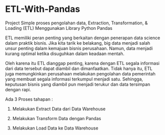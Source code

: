 # ETL-With-Pandas
Project Simple proses pengolahan data, Extraction, Transformation, & Loading (ETL) Menggunakan Library Python Pandas

ETL memiliki peran penting yang berkaitan dengan penerapan data science dalam praktik bisnis. Jika kita tarik ke belakang, big data menjadi salah unsur penting dalam kemajuan bisnis perusahaan. Namun, data menjadi kurang optimal ketika disuguhkan dalam keadaan mentah. 

Oleh karena itu ETL dianggap penting, karena dengan ETL segala informasi dari data tersebut dapat diambil dan dimanfaatkan. Tidak hanya itu, ETL juga memungkinkan perusahaan melakukan pengolahan data pemerintah yang membuat segala informasi terkumpul menjadi satu. Sehingga, keputusan bisnis yang diambil pun menjadi terukur dan data tersimpan dengan rapi.

Ada 3 Proses tahapan :
1. Melakukan Extract Data dari Data Warehouse

2. Melakukan Transform Data dengan Pandas

3. Melakukan Load Data ke Data Warehouse
